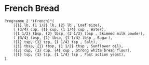 French Bread
============

    Programme 2 "(French)"(
        ({1} lb, {1 1/2} lb, {2} lb , Loaf size),
        ( {3/4} cup, {1} cup, {1 1/4} cup , Water),
        ({1 1/2} tbsp, {2} tbsp, {2 1/2} tbsp , Skimmed milk powder),
        ( {3/4} tbsp, {1} tbsp, {1 1/4} tbsp , Sugar),
        ({1} tsp, {1} tsp, {1 1/4} tsp , Salt),
        ({1} tbsp, {1} tbsp, {1 1/2} tbsp , Sunflower oil),
        ({2} cup, {3} cup, {4} cup , Strong white bread flour),
        ({1} tsp, {1} tsp, {1 1/4} tsp , Fast action yeast),
    )
